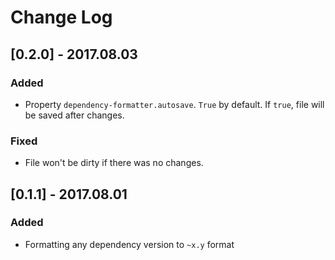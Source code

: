 # Change Log

## [0.2.0] - 2017.08.03
### Added
- Property `dependency-formatter.autosave`. `True` by default. If `true`, file will be saved after changes. 
### Fixed
- File won't be dirty if there was no changes.

## [0.1.1] - 2017.08.01
### Added
- Formatting any dependency version to `~x.y` format
